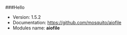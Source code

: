 ###Hello

* Version: 1.5.2
* Documentation: https://github.com/mosquito/aiofile
* Modules name: **aiofile**
